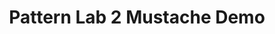 ---
title: Pattern Lab 2 Mustache Demo
url: http://demo.patternlab.io/
tags:
  - demo-PL2
  - demo-content
  - code
image: /images/pl-mustache-demo.png
---
